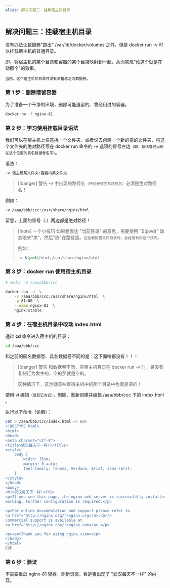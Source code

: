 ```yaml
---
alias: 解决问题三：挂载宿主机目录
---
```


## 解决问题三：挂载宿主机目录

没有办法让数据卷"跑出" /var/lib/docker/volumes 之外，但是 docker run -v 可以挂载宿主机的普通目录。

即，将宿主机的某个目录和容器的某个目录映射到一起，从而实现"动这个就是在动那个"的效果。

<small>当然，这个宿主机的目录并没有资格称之为数据卷。</small>

### 第 1 步：删除遗留容器

为了准备一个干净的环境，删除可能遗留的、曾经用过的容器。

```bash
docker rm -f nginx-81
```

### 第 2 步：学习使用挂载目录语法

我们可以在宿主机上任意挑一个文件夹，或者说去创建一个新的空的文件夹，将这个文件夹的绝对路径写在 docker run 命令的 -v 选项的冒号左边<small>（即，替代曾经出现在这个位置的具名数据卷名字）</small>。

语法：

```sh
-v 宿主机某文件夹:容器内某文件夹
```

> [!danger] 警告
> -v 中出现的路径名<small>（特别是宿主机路径名）</small>必须是绝对路径名！

例如：

```bash
-v /aaa/bbb/ccc:/usr/share/nginx/html
```

留意，上面的冒号（:）两边都是绝对路径！

> [!note] 一个小技巧
>  如果想表达 "当前目录" 的意思，需要使用 "$(pwd)" 动态地来"求"，然后"嵌"在路径里。<small>在挂载配置文件目录时，会经常利用这个技巧。</small>
> 
> 例如：
> 
> ```bash
> -v $(pwd)/html:/usr/share/nginx/html
> ```


### 第 3 步：docker run 使用宿主机目录

```bash
# mkdir -p /aaa/bbb/ccc

docker run -d  \
    -v /aaa/bbb/ccc:/usr/share/nginx/html  \
    -p 81:80  \
    --name nginx-81  \
    nginx:stable
```

### 第 4 步：在宿主机目录中改动 index.html

通过 **cd** 命令进入宿主机的目录：

```bash
cd /aaa/bbb/ccc
```

和之前的匿名数据卷、具名数据卷不同的是：这下面啥都没有！！！

> [!danger] 警告
> 和数据卷不同，空宿主机目录在 docker run -v 时，是没有复制行为发生的，空的那就是空的。
> 
> 这种情况下，这也就意味着宿主机中的那个目录中也就是空的！

使用 vi 编辑<small>（或其它方式）</small>，删除、重新创建并编辑 /aaa/bbb/ccc 下的 index.html 。

执行以下命令（偷懒）：

```bash
cat > /aaa/bbb/ccc/index.html << EOF
<!DOCTYPE html>
<html>
<head>
<meta charset="utf-8">
<title>武汉每天不一样!</title>
<style>
    body {
        width: 35em;
        margin: 0 auto;
        font-family: Tahoma, Verdana, Arial, sans-serif;
    }
</style>
</head>
<body>
<h1>武汉每天不一样!</h1>
<p>If you see this page, the nginx web server is successfully installed and
working. Further configuration is required.</p>

<p>For online documentation and support please refer to
<a href="http://nginx.org/">nginx.org</a>.<br/>
Commercial support is available at
<a href="http://nginx.com/">nginx.com</a>.</p>

<p><em>Thank you for using nginx.</em></p>
</body>
</html>
EOF
```


### 第 6 步：验证

不需要重启 nginx-81 容器，刷新页面，看是否出现了 "武汉每天不一样" 的内容。



